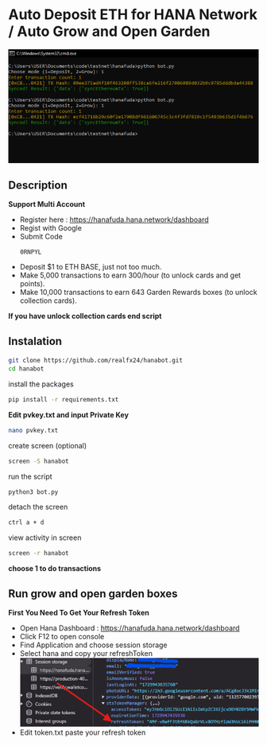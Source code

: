 # Auto Deposit ETH for HANA Network / Auto Grow and Open Garden 

<img width="513" alt="image" src="image.png">


## Description
**Support Multi Account**
- Register here : https://hanafuda.hana.network/dashboard
- Regist with Google
- Submit Code
  ```
  0RNPYL
  ```
- Deposit $1 to ETH BASE, just not too much.
- Make 5,000 transactions to earn 300/hour (to unlock cards and get points).
- Make 10,000 transactions to earn 643 Garden Rewards boxes (to unlock collection cards).

**If you have unlock collection cards end script**

## Instalation
```bash
git clone https://github.com/realfx24/hanabot.git
cd hanabot
```
install the packages
```bash
pip install -r requirements.txt
```
**Edit pvkey.txt and input Private Key**
```bash
nano pvkey.txt
```
create screen (optional)
```bash
screen -S hanabot
```
run the script
```bash
python3 bot.py
```
detach the screen 
```bash
ctrl a + d
```
view activity in screen
```bash
screen -r hanabot
```

**choose 1 to do transactions**
## Run grow and open garden boxes

**First You Need To Get Your Refresh Token**
- Open Hana Dashboard : https://hanafuda.hana.network/dashboard
- Click F12 to open console
- Find Application and choose session storage
- Select hana and copy your refreshToken
![image](image-2.png)
- Edit token.txt paste your refresh token

